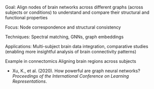 Goal: 
Align nodes of brain networks across different graphs (across subjects or conditions) to understand and compare their structural and functional properties

Focus:
Node correspondence and structural consistency

Techniques:
Spectral matching, GNNs, graph embeddings

Applications:
Multi-subject brain data integration, comparative studies (enabling more insightful analysis of brain connectivity patterns)

Example in connectomics
Aligning brain regions across subjects 
- Xu, K., et al. (2020). How powerful are graph neural networks? _Proceedings of the International Conference on Learning Representations_.